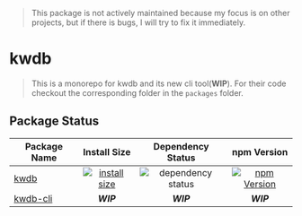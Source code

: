 > This package is not actively maintained because my focus is on other projects, but if there is bugs, I will try to fix it immediately.
# kwdb

> This is a monorepo for kwdb and its new cli tool(**WIP**).
> For their code checkout the corresponding folder in the `packages` folder.

## Package Status

|Package Name|Install Size|Dependency Status|npm Version|
|-|:-:|:-:|:-:|
|[kwdb](https://github.com/KsRyY/kwdb/tree/master/packages/kwdb)|[![install size](https://packagephobia.now.sh/badge?p=kwdb)](https://packagephobia.now.sh/result?p=kwdb)|![dependency status](https://badgen.net/david/dep/KsRyY/kwdb/packages/kwdb)|[![npm Version](https://badgen.net/npm/v/kwdb)](https://www.npmjs.com/package/kwdb)
|[kwdb-cli](https://github.com/KsRyY/kwdb/tree/master/packages/kwdb-cli)|***WIP***|***WIP***|***WIP***|
